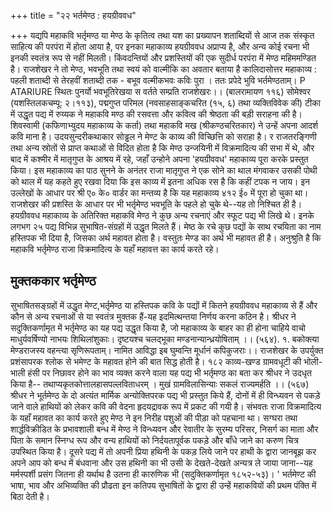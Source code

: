 +++
title = "२२ भर्तमेण्ठ : हयग्रीववध"

+++
यद्यपि महाकवि भर्तृमण्ठ या मेण्ठ के कृतित्व तथा यश का प्रख्यापन शताब्दियों से आज तक संस्कृत साहित्य की परपंरा में होता आया है, पर इनका महाकाव्य हयग्रीववध अप्राप्य है, और अन्य कोई रचना भी इनकी स्वतंत्र रूप से नहीं मिलती। किंवदन्तियों और प्रशस्तियों की एक सुदीर्ध परपंरा में मेण्ठ महिममण्डित है। राजशेखर ने तो मेण्ठ, भवभूति तथा स्वयं को वाल्मीकि का अवतार बताया है
कालिदासोत्तर महाकाव्य : पहली शताब्दी से तेरहवीं शताब्दी तक - बभूव वल्मीकभवः कविः पुरा ।
ततः प्रपेदे भुवि भर्तमेण्ठताम्। P ATARIURE स्थितः पुनर्यो भवभूतिरेखया
स वर्तते सम्प्रति राजशेखरः।। (बालरामायण ११६) सोमेश्वर (यशस्तिलकचम्पू: २।११३), पद्मगुप्त परिमल (नवसाहसाङ्कचरित (१५, ६) तथा व्यक्तिविवेक की) टीका में उद्धृत पद्य में रुय्यक ने महाकवि मण्ठ की रसवत्ता और कवित्व की श्रेष्ठता की बड़ी सराहना की है। शिवस्वामी (कफिणाभ्युदय महाकाव्य के कर्ता) तथा महाकवि मख (श्रीकण्ठचरितकार) ने उन्हें अपना आदर्श कवि माना है। उदयसुन्दरीकथाकार सोड्ढल ने मेण्ट के काव्य की विच्छित्ति को सराहा है।
र राजतरङ्गिणी तथा अन्य स्रोतों से प्राप्त कथाओं से विदित होता है कि मेण्ठ उन्जयिनी में विक्रमादित्य की सभा में थे, और बाद में कश्मीर में मातृगुप्त के आश्रय में रहे, जहाँ उन्होने अपना 'हयग्रीववध' महाकाव्य पूरा करके प्रस्तुत किया। इस महाकाव्य का पाठ सुनने के अनंतर राजा मातृगुप्त ने एक सोने का थाल मंगवाकर उसकी पोथी को थाल में यह कहते हुए रखवा दिया कि इस काव्य में इतना अधिक रस है कि कहीं टपक न जाय। इन उल्लेखों के आधार पर श्री ए० के० वार्डर का मन्तव्य है कि यह महाकाव्य ४१२ ई० में पूरा हो चुका था। राजशेखर की प्रशस्ति के आधार पर भी भर्तृमेण्ठ भवभूति के पहले हो चुके थे--यह तो निश्चित ही है।
हयग्रीववध महाकाव्य के अतिरिक्त महाकवि मेण्ठ ने कुछ अन्य रचनाएं और स्फूट पद्य भी लिखे थे। इनके लगभग २५ पद्य विभिन्न सुभाषित-संग्रहों में उद्धृत मिलते हैं। मेष्ठ के रचे कुछ पद्यों के साथ रचयिता का नाम हस्तिपक भी दिया है, जिसका अर्थ महावत होता है। वस्तुतः मेण्ड का अर्थ भी महावत ही है। अनुश्रुति है कि महाकवि भर्तृमेण्ठ राजा विक्रमादित्य के यहाँ महावत्त का कार्य करते रहे।

## मुक्तककार भर्तृमेण्ठ
सुभाषितसङ्ग्रहों में उद्धृत मेण्ट,भर्तृमेण्ठ या हस्तिपक कवि के पद्यों में कितने हयग्रीववध महाकाव्य से हैं और कौन से अन्य रचनाओं से या स्वतंत्र मुक्तक हैं-यह इदमित्थन्तया निर्णय करना कठिन है। श्रीधर ने सदुक्तिकर्णामृत में भर्तृमेण्ठ का यह पद्य उद्धृत किया है, जो महाकाव्य के बाहर का ही होना चाहिये
वाचो माधुर्यवर्षिण्यो नाभयः शिथिलांशुकाः। दृष्टयश्च चलद्भूका मण्डनान्यान्ध्रयोषिताम् ।। (५६४).
१. बकोक्त्या मेण्डराजस्य वहन्त्या सृणिरूपताम्।
नामित आविद्धा इब घुम्वन्ति मूर्धानं कपिकुजराः।। राजशेखर के उपर्युक्त प्रशंसापरक श्लोक से भमेण्ट के महावत होने की बात सिद्ध होती है।
  १८२
काव्य-खण्ड ग्रामवधूटी की भोली-भाली हंसी पर निछावर होने का भाव व्यक्त करने वाला यह पद्य भी भर्तृमण्ठ का बता कर श्रीधर ने उदधृत किया है--
तथाप्यकृतकोत्तालहासपल्लविताधरम् ।
मुखं ग्रामविलासिन्याः सकलं राज्यमर्हति ।। (५६७) श्रीधर ने भूर्तमेण्ठ के दो अत्यंत मार्मिक अन्योक्तिपरक पद्य भी प्रस्तुत किये हैं, दोनों में ही विन्ध्यवन से पकड़े जाने वाले हाथियों को लेकर कवि की वेदना हृदयद्रावक रूप में प्रकट की गयी है। संभवतः राजा विक्रमादित्य के यहाँ महावत का कार्य करते हुए मेण्ठ ने इन निरीह पशुओं की पीड़ा को पहचाना था। सग्घरा तथा शार्द्धविक्रीडित के प्रभावशाली बन्ध में मेण्ठ ने विन्ध्यवन और रेवातीर के सुरम्य परिसर, निसर्ग का माता और पिता के समान स्निग्ध रूप और वन्य हाथियों को निर्दयतापूर्वक पकड़े और बाँधे जाने का करुण चित्र उपस्थित किया है। दूसरे पद्य में तो अपनी प्रिया हथिनी के पकड़ लिये जाने पर हाथी के द्वारा जानबूझ कर अपने आप को बन्ध में बंधवाना और उस हथिनी का भी उसी के देखते-देखते अन्यत्र ले जाया जाना--यह मर्मस्पर्शी प्रसंग जितना ही यर्थाथ है उतना ही कारुणिक भी (सदुक्तिकर्णामृत १८५२-५३)। ' भर्तमेण्ट की भाषा, भाव और अभिव्यक्ति की प्रौढता इन कतिपय सुभाषितों के द्वारा ही उन्हें महाकवियों की प्रथम पंक्ति में बिठा देती है।
